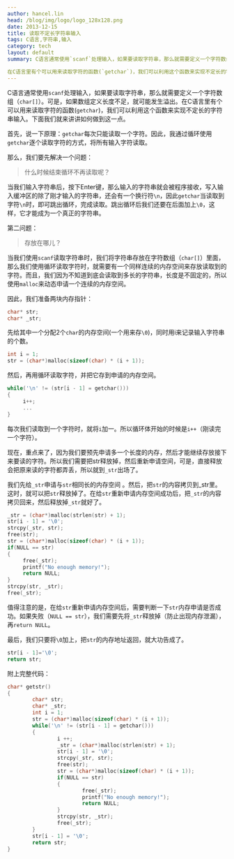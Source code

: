 ```yaml
---
author: hancel.lin
head: /blog/img/logo/logo_128x128.png
date: 2013-12-15
title: 读取不定长字符串输入
tags: C语言,字符串,输入
category: tech
layout: default
summary: C语言通常使用`scanf`处理输入，如果要读取字符串，那么就需要定义一个字符数组（`char[]`）。可是，如果数组定义长度不足，就可能发生溢出。

在C语言里有个可以用来读取字符的函数(`getchar`)，我们可以利用这个函数来实现不定长的字符串输入...
---
```

C语言通常使用`scanf`处理输入，如果要读取字符串，那么就需要定义一个字符数组（`char[]`）。可是，如果数组定义长度不足，就可能发生溢出。在C语言里有个可以用来读取字符的函数(`getchar`)，我们可以利用这个函数来实现不定长的字符串输入。下面我们就来讲讲如何做到这一点。

首先，说一下原理：`getchar`每次只能读取一个字符。因此，我通过循环使用`getchar`逐个读取字符的方式，将所有输入字符读取。

那么，我们要先解决一个问题：

>什么时候结束循环不再读取呢？

当我们输入字符串后，按下Enter键，那么输入的字符串就会被程序接收，写入输入缓冲区的除了刚才输入的字符串，还会有一个换行符`\n`，因此`getchar`当读取到字符`\n`时，即可跳出循环，完成读取。跳出循环后我们还要在后面加上`\0`，这样，它才能成为一个真正的字符串。

第二问题：

>存放在哪儿？

当我们使用`scanf`读取字符串时，我们将字符串存放在字符数组（`char[]`）里面，那么我们使用循环读取字符时，就需要有一个同样连续的内存空间来存放读取到的字符。而且，我们因为不知道到底会读取到多长的字符串，长度是不固定的，所以使用`malloc`来动态申请一个连续的内存空间。

因此，我们准备两块内存指针：

```c
char* str;
char* _str;
```

先给其中一个分配2个`char`的内存空间(一个用来存`\0`)，同时用i来记录输入字符串的个数。

```c
int i = 1;
str = (char*)malloc(sizeof(char) * (i + 1));
```

然后，再用循环读取字符，并把它存到申请的内存空间。

```c
while('\n' != (str[i - 1] = getchar()))
{
     i++;
     ...
}
```

每次我们读取到一个字符时，就将`i`加一。所以循环体开始的时候是`i++`（刚读完一个字符）。

现在，重点来了，因为我们要预先申请多一个长度的内存，然后才能继续存放接下来要读的字符。所以我们需要把str释放掉，然后重新申请空间，可是，直接释放会把原来读的字符都弄丢，所以就到`_str`出场了。

我们先给`_str`申请与`str`相同长的内存空间 。然后，把`str`的内容拷贝到_str里。这时，就可以把`str`释放掉了。在给`str`重新申请内存空间成功后，把`_str`的内容拷贝回来，然后释放掉`_str`就好了。

```c
_str = (char*)malloc(strlen(str) + 1);
str[i - 1] = '\0';
strcpy(_str, str);
free(str);
str = (char*)malloc(sizeof(char) * (i + 1));
if(NULL == str)
{
     free(_str);
     printf("No enough memory!");
     return NULL;
}
strcpy(str, _str);
free(_str);
```

值得注意的是，在给`str`重新申请内存空间后，需要判断一下`str`内存申请是否成功。如果失败（`NULL == str`），我们需要先将`_str`释放掉（防止出现内存泄漏），再`return NULL`。

最后，我们只要将`\0`加上，把`str`的内存地址返回，就大功告成了。

```c
str[i - 1]='\0';
return str;
```

附上完整代码：

```c
char* getstr()
{
        char* str;
        char* _str;
        int i = 1;
        str = (char*)malloc(sizeof(char) * (i + 1));
        while('\n' != (str[i - 1] = getchar()))
        {
                i ++;
                _str = (char*)malloc(strlen(str) + 1);
                str[i - 1] = '\0';
                strcpy(_str, str);
                free(str);
                str = (char*)malloc(sizeof(char) * (i + 1));
                if(NULL == str)
                {
                        free(_str);
                        printf("No enough memory!");
                        return NULL;
                }
                strcpy(str, _str);
                free(_str);
        }
        str[i - 1] = '\0';
        return str;
}
```
